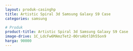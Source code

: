 ```yaml
---
layout: produk-casinghp
title: Artistic Spiral 3d Samsung Galaxy S9 Case
categories: samsung

# Produk
product-title: Artistic Spiral 3d Samsung Galaxy S9 Case
image-drive: 1C_LdcFw6MAmzTet2-0OrsAbtlDh55on9
harga: 90000
---
```

